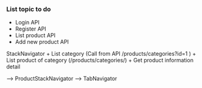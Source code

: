 ### List topic to do

* Login API
* Register API
* List product API
* Add new product API


StackNavigator
    + List category (Call from API /products/categories?id=1 )
    + List product of category (/products/categories/)
    + Get product information detail

--> ProductStackNavigator --> TabNavigator
